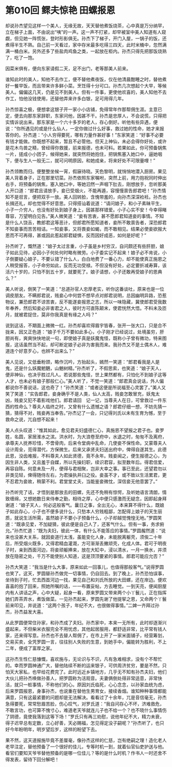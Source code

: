 # 第010回 鳏夫惊艳 田螺报恩

却说孙杰望见这样一个美人，无缘无故，天天替他煮饭烧茶，心中真是万分纳罕，立在梯子上面，不由说出“咦”的一声。这一声不打紧，却早被室中美人知道有人窥觑，但见她一阵慌张，登时形影俱无。孙杰下了梯子，开门入屋，一锅子的饭，还煮得半生不熟。自己前一天看过，家中存米最多吃得三四天，此时米桶中，忽然满满一桶白米。另外还多了些盐肉鸡鱼之类，一起放在柜内。孙杰只得先把那饭烧熟了，吃了一饱。

因菜米俱有，便向东家请假二天，足不出门，老等那美人前来。

谁知此时的美人，知他不去作工，便不替他煮夜饭，仅在他清晨酣睡之时，替他煮好一餐早饭，而且带来许多鲜小菜。烹饪得十分可口。孙杰几次想起个大早，等候美人。偏偏这几天，仍是见不到美人。但有一件事，更使他欢喜的，美人知他不去作工，怕他没钱使用，还替他弄来许多白银，足可用得几年。

孙杰惊喜之极，便想拿这银子开一家小小店铺，免得常年作那帮佣生涯。主意已定，便去向那东家辞职，东家问他，因甚不干。孙杰是忠厚人，不会说慌，只得把实情诉说出来。那东家是一个六十多岁的老人，存心倒好。听他有些异遇，便说：”你所遇见的或是什么仙人，一定你做过什么好事，救过她的性命，她才来报答你的。孙杰道：“小人穷得要死，哪有力量作甚好事！”东家笑道：“好事不必要有钱才能做。你既想不起来，暂且不必管他。但天上神仙，未必会得你好处，或许是花木鸟兽之精，曾经得你救援，前来报德，也未可料。若果如此，你可预备锅焦一片，搓成小小团子，候得她来，就突然将她抱住，把锅焦塞入她口中，逼她咽下，便与生人一般无二，就可问明原因，和她成亲，将来好处不可限量哩！”

孙杰领教而归。便整整坐候一宵，假寐待晓。天色黎明，就悄悄地潜入厨房。果见美人背着身子，正在那里切菜。孙杰依照东家嘱咐，突然上前，用力抱祝同时伸出右手，将预备的锅焦，塞入她口中，等她汩然一声咽下肚去，刚想放手，忽听那美人开口道：“郎君且请放手，妾已受烟火，不能再遁，容慢慢禀告郎君吧！”孙杰情知不是诳言，便把双手一放。美人回转脸，含愧带羞的，向孙杰深深裣衽。孙杰也长揖还礼，却也觉得不好意思。只得搭讪着说道：“请问娘子，和小子素昧平生，小子一介穷人，也没有好处到娘子身上，因甚那样错爱。小子心实不安！今幸得睹尊容，万望明白见告。”美人微笑道：“妾有苦衷，甚不愿郎君知道妾的事情。不知是什么人饶舌，教郎君这等恶计，但郎君所愿知道者，妾所不敢禀告者，深恐郎君不知妾事而苦苦相诘。一知妾事，又将畏妾如蝎，而不敢相见。结果必使妾欲报大恩而不可再得，甚或因此惹起郎君疑惧，反而因好成恶，如何是好呢？”

孙杰听了，慨然道：“娘子太过言重，小子虽是乡村穷汉，自问颇还有些肝胆，娘子如此见待，必因小子何处何时略有微劳。小子委实记不起来！娘子必不肯说，小子倒要疑心娘子，不要认错了什么人，白白地费了一番心力，却不能使真正施恩之人稍受报答，小子命穷如此，反而无功受禄。不但没有好处，必定要折减寿算，该活六十岁的，只怕不到五十岁，就要死了。娘子请想，小子还敢再受娘子的恩典么？”

美人听说，倒笑了一笑道：“总道孙官人忠厚老实，听你这番谈吐，原来也是一位调皮朋友。不瞒郎君说，贱妾心中何尝不想早点对郎君说明，总因幽明异路，恐惹物议，兼恐郎君不谅苦衷，反不能遂妾报恩之志，所以一味隐藏，冀使郎君受我数年奉养，然后知妾必非害君之人，彼时方可直陈颠末，使君恍然大悟。不料未及匝月，就被君捉住，莫非你我真是有缘之人吗？”

说到这话，不期面上微微一红。孙杰却喜欢得眉宇皆春，张开一张大口，只是合不拢来，因又正色道：“娘子千万不要如此多心，小子刚才已经说过，处境虽穷，肝胆尚有，爽爽快快地说一句，即使娘子真是妖魔鬼怪，既称小子曾有微功，特来图报，这话虽然当不起，却可断定娘子必非为害我而来。我孙杰又不是土偶木人，难道连个好意歹心，也辨不出来么？”

美人见说，又低垂粉颈，略作沉吟，方抬起头，嫣然一笑道：“郎君看我是人是鬼，还是什么妖魔魍魉，山魈树精。”孙杰听了，不假思索，也笑道：“娘子天人，便非神仙，也决乎胜过凡人。若说那些鬼怪，世上果然都有，只怕化不到娘子这等人才，也未必有娘子那般仁心。”美人听了，不觉一笑道：“郎君真会说话，外人偏都说你不善说话，这也奇了！”孙杰笑道：“或者这便是所说福至心灵罢了。”美人又笑了笑道：“实告郎君，妾身确乎不是人类，仙人太高，贱妾怎敢冒充，妖鬼太凶，贱妾又犯不着影戏他们。郎君请回　记一记，当尊夫人在日，可曾救过一件东西的性命么？尊夫人临终之时，又曾有什么遗憾之语？郎君仔细一想，不妨先猜一猜，猜得不对，贱妾再当奉告。”孙杰记了一会，只记得刘氏以未有生育为憾，至于救命之说，兀自想不起来！

美人点头叹道：“惟其如此，愈见君夫妇盛德仁心，真施恩不望报之君子也。妾罗姓，名圆，家居淮水之滨。洪水时，为大浪卷至府中，水退之时，匆匆不及离府，承尊夫人抚养珍惜，不啻骨肉，后来令堂病中乱命，几使妾不保性命。又蒙尊夫人设计周全，觅得潜代，方保微生。后来又承贤夫妇送出府中，俾得自遂其生。此德此恩，没齿难报，不料尊夫人如此贤德，竟不永年。贱妾闻之，便生报德之心，为因生非人类，又且羞于自媒，所以先操妇职，续识君容，拟至数年后。得君信爱，再容自陈。何意未及一月，便得与君相聚，岂非大幸之事。事已至此，还望君勿以非类见轻，俾得随侍左右，为君操执井臼之役。妾虽不才，或不致以生活累君，更不忍君为妾故，稍蒙不利。君堂堂丈夫，当能鉴妾微忱，深信妾无他意罢了。”

孙杰听完了话，才悟到是那放去的田螺，先还不免稍有惊愕，及听她语言清朗，情致缠绵，又想她数日来侍奉之勤，相待之厚，心中便只感激而无疑念，因即起身拜谢道：“娘子天人，何必这般客气。曩日之事，全出无心，本来算不得什么，既娘子如此存心，小子也不便多说什么，只愁本人穷贱粗鄙，怎配得上娘子的天生丽质，就说生活所需，虽然娘子不要小子预备什么，小子却越觉愧惶无地。”罗圆笑道：“既承见爱，不加疑猜，彼此便是自己人了，还客气什么。但有一事，务求俯允。”孙杰忙道：“既为夫妇，彼此一体，有什么不能答应的事情。”罗圆赧然道：“说来也没甚大关系，就因妾道行太浅，虽能变化人身，未能脱离躯壳，须俟二十年后，所受烟火既多，又得君精血灌溉，方可渐渐丢撇顽壳，化成人体。君可于明夜子时，亲到西面河边，将妾顽躯捧来，放在大缸中，浸以清水，一月一换水，并须放在隐密之处，千万不能使别人知道，这是顶顶要紧的事情。郎君可能应允否？”

孙杰大笑道：“我当是什么大事，原来如此一回事儿，也值得那般客气。”说得罗圆也笑了。这天，罗圆替孙杰做完一切事情，仍自回去。到了晚上，孙杰恐怕误事，坐待到子时，忙去西首河边一找，果见自己和刘氏所放的大田螺，还在岸边。便欢喜喜的抱了回来，照她所嘱的话，一一布置妥帖，方去睡觉。一到天亮，便闻厨屋内有人讲话之声，心中大疑，起身一看，原来罗圆又带来两个小丫鬟儿，正在指挥她们弄茶弄水，煮饭做菜。一见孙杰起来，罗圆先谢了他提挈之恩，又命两个丫鬟前来叩见，并说道：“这两个孩子，年纪不大，也很做得事情。”二婢一齐拜过孙杰，孙杰益发大喜。

从此罗圆便常住孙家，和孙杰成了夫妇。孙杰家中，本来一无所有，此时却逐渐兴盛起来，不但柴米衣服完全不用忧虑，其他起居服用，都舒适非常，比平常有钱人家，还来得写意。孙杰也不去替人帮佣了，在市上开了一家米面铺子，经营筹划，交易买卖，全凭罗圆一言，往往别人失败的生意，到她手中，偏能转为胜利，不上二年，便成了富厚之家。

这孙杰生性仁慈慷慨，喜欢施与，无论识与不识，凡有急难相求，没有个不帮忙的。幸而罗圆神通广大，替他陆续不断的运来银子，可供周济贫穷，要是不然，只怕天大家私，也早给花费完了。此时远近乡镇地方，几乎无不知有孙杰夫妇，他们大伙儿把孙杰唤做孙善人，把罗圆称为活观音。夫妻俩倒处得非常适意，非常快活，就只一桩事情，不称他们的心。原因刘氏临死，心心念念，以孙家血统为虑，后来罗圆报恩，身事孙杰，也说重在替他生男育女，接续香烟。谁知种种事情都能满意，只有这最紧要的问题却是无法解决。看看过了十余年，兀是音信毫无，孙杰急得要死，常常愁眉苦脸，伤心叹气，对罗氏道：“我自问存心不坏，济难救危，不敢言功，也可算不愧寸心，难道老天爷就连儿子也不给一个？也不晓什么事情伤了阴德，竟使我落到这等下场！”罗氏只有再三劝慰，说他年纪不大，精力未衰，得子迟早总有定数，立心好善，天必赐福，怎见得定没子嗣呢？“孙杰听了，也只好今年盼明年，明岁望后岁，这样的盼望下去。

果不然，这天道报施毕竟不差厘毫，像孙杰这样的仁慈，岂有绝嗣之理！造化老人老早注定，替他预备了一个很好的佳儿，专等时机一到，就着仙官仙吏护送与他。看官们要知天爷爷替他预备的是哪一位佳儿？等的是什么时机？作书人一时还舍不得发表，留待下回分解吧！
